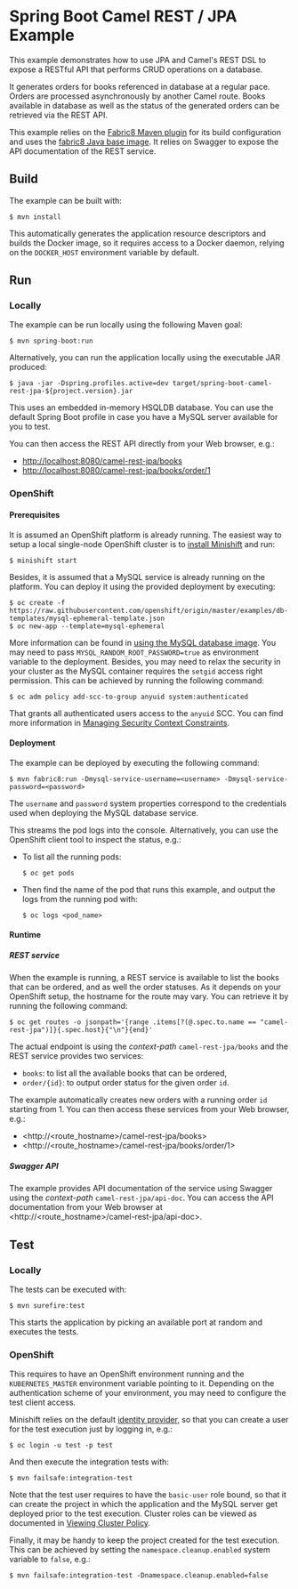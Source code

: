 # Spring Boot Camel REST / JPA Example

This example demonstrates how to use JPA and Camel's REST DSL
to expose a RESTful API that performs CRUD operations on a database.

It generates orders for books referenced in database at a regular pace.
Orders are processed asynchronously by another Camel route. Books available
in database as well as the status of the generated orders can be retrieved
via the REST API.

This example relies on the [Fabric8 Maven plugin](https://maven.fabric8.io)
for its build configuration and uses the
[fabric8 Java base image](https://github.com/fabric8io/base-images#java-base-images).
It relies on Swagger to expose the API documentation of the REST service.

## Build

The example can be built with:

    $ mvn install

This automatically generates the application resource descriptors and builds
the Docker image, so it requires access to a Docker daemon, relying on the
`DOCKER_HOST` environment variable by default.

## Run

### Locally

The example can be run locally using the following Maven goal:

    $ mvn spring-boot:run

Alternatively, you can run the application locally using the executable
JAR produced:

    $ java -jar -Dspring.profiles.active=dev target/spring-boot-camel-rest-jpa-${project.version}.jar

This uses an embedded in-memory HSQLDB database. You can use the default
Spring Boot profile in case you have a MySQL server available for you to test.

You can then access the REST API directly from your Web browser, e.g.:

- <http://localhost:8080/camel-rest-jpa/books>
- <http://localhost:8080/camel-rest-jpa/books/order/1>

### OpenShift

#### Prerequisites

It is assumed an OpenShift platform is already running. The easiest way to setup
a local single-node OpenShift cluster is to [install Minishift](https://github.com/minishift/minishift#installation) and run:

    $ minishift start

Besides, it is assumed that a MySQL service is already running on the platform.
You can deploy it using the provided deployment by executing:

    $ oc create -f https://raw.githubusercontent.com/openshift/origin/master/examples/db-templates/mysql-ephemeral-template.json
    $ oc new-app --template=mysql-ephemeral

More information can be found in [using the MySQL database image](https://docs.openshift.com/container-platform/3.3/using_images/db_images/mysql.html).
You may need to pass `MYSQL_RANDOM_ROOT_PASSWORD=true` as environment variable to the deployment.
Besides, you may need to relax the security in your cluster as the MySQL container
requires the `setgid` access right permission. This can be achieved by running the
following command:
 
    $ oc adm policy add-scc-to-group anyuid system:authenticated

That grants all authenticated users access to the `anyuid` SCC. You can find
more information in [Managing Security Context Constraints](https://docs.openshift.org/latest/admin_guide/manage_scc.html).

#### Deployment

The example can be deployed by executing the following command:

    $ mvn fabric8:run -Dmysql-service-username=<username> -Dmysql-service-password=<password>

The `username` and `password` system properties correspond to the credentials
used when deploying the MySQL database service.

This streams the pod logs into the console. Alternatively, you can use the
OpenShift client tool to inspect the status, e.g.:

- To list all the running pods:
    ```
    $ oc get pods
    ```

- Then find the name of the pod that runs this example, and output the logs from the running pod with:
    ```
    $ oc logs <pod_name>
    ```

#### Runtime

##### REST service

When the example is running, a REST service is available to list the books
that can be ordered, and as well the order statuses.
As it depends on your OpenShift setup, the hostname for the route
may vary. You can retrieve it by running the following command:

    $ oc get routes -o jsonpath='{range .items[?(@.spec.to.name == "camel-rest-jpa")]}{.spec.host}{"\n"}{end}'

The actual endpoint is using the _context-path_ `camel-rest-jpa/books` and
the REST service provides two services:

- `books`: to list all the available books that can be ordered,
- `order/{id}`: to output order status for the given order `id`.

The example automatically creates new orders with a running order `id`
starting from 1.
You can then access these services from your Web browser, e.g.:

- <http://\<route_hostname\>/camel-rest-jpa/books>
- <http://\<route_hostname\>/camel-rest-jpa/books/order/1>

##### Swagger API

The example provides API documentation of the service using Swagger using
the _context-path_ `camel-rest-jpa/api-doc`. You can access the API documentation
from your Web browser at <http://\<route_hostname\>/camel-rest-jpa/api-doc>.

## Test

### Locally

The tests can be executed with:

    $ mvn surefire:test

This starts the application by picking an available port at random and executes the tests.

### OpenShift

This requires to have an OpenShift environment running and the `KUBERNETES_MASTER`
environment variable pointing to it. Depending on the authentication scheme of your
environment, you may need to configure the test client access.

Minishift relies on the default [identity provider](https://docs.openshift.com/container-platform/3.3/install_config/configuring_authentication.html#AllowAllPasswordIdentityProvider),
so that you can create a user for the test execution just by logging in, e.g.:

    $ oc login -u test -p test

And then execute the integration tests with:

    $ mvn failsafe:integration-test

Note that the test user requires to have the `basic-user` role bound, so that it can
create the project in which the application and the MySQL server get deployed prior
to the test execution.
Cluster roles can be viewed as documented in [Viewing Cluster Policy](https://docs.openshift.com/container-platform/3.3/admin_guide/manage_authorization_policy.html#viewing-cluster-policy).

Finally, it may be handy to keep the project created for the test execution.
This can be achieved by setting the `namespace.cleanup.enabled` system variable
to `false`, e.g.:

    $ mvn failsafe:integration-test -Dnamespace.cleanup.enabled=false
